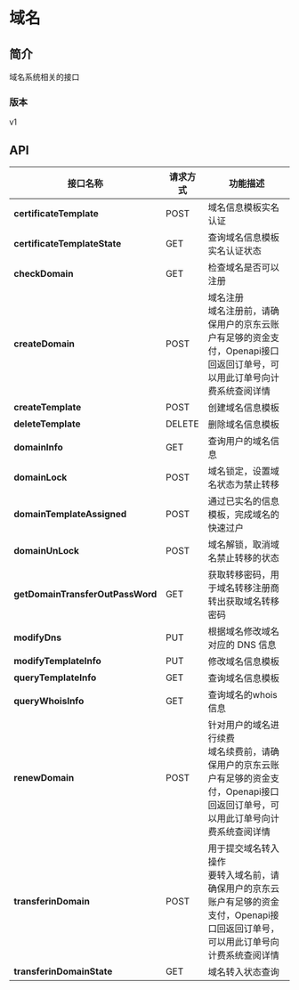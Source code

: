# 域名


## 简介
域名系统相关的接口


### 版本
v1


## API
|接口名称|请求方式|功能描述|
|---|---|---|
|**certificateTemplate**|POST|域名信息模板实名认证|
|**certificateTemplateState**|GET|查询域名信息模板实名认证状态|
|**checkDomain**|GET|检查域名是否可以注册|
|**createDomain**|POST|域名注册<br>域名注册前，请确保用户的京东云账户有足够的资金支付，Openapi接口回返回订单号，可以用此订单号向计费系统查阅详情<br>|
|**createTemplate**|POST|创建域名信息模板|
|**deleteTemplate**|DELETE|删除域名信息模板|
|**domainInfo**|GET|查询用户的域名信息|
|**domainLock**|POST|域名锁定，设置域名状态为禁止转移|
|**domainTemplateAssigned**|POST|通过已实名的信息模板，完成域名的快速过户|
|**domainUnLock**|POST|域名解锁，取消域名禁止转移的状态|
|**getDomainTransferOutPassWord**|GET|获取转移密码，用于域名转移注册商转出获取域名转移密码|
|**modifyDns**|PUT|根据域名修改域名对应的 DNS 信息|
|**modifyTemplateInfo**|PUT|修改域名信息模板|
|**queryTemplateInfo**|GET|查询域名信息模板|
|**queryWhoisInfo**|GET|查询域名的whois信息|
|**renewDomain**|POST|针对用户的域名进行续费<br>域名续费前，请确保用户的京东云账户有足够的资金支付，Openapi接口回返回订单号，可以用此订单号向计费系统查阅详情<br>|
|**transferinDomain**|POST|用于提交域名转入操作<br>要转入域名前，请确保用户的京东云账户有足够的资金支付，Openapi接口回返回订单号，可以用此订单号向计费系统查阅详情<br>|
|**transferinDomainState**|GET|域名转入状态查询|
